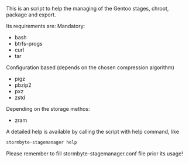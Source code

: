 This is an script to help the managing of the Gentoo stages, chroot, package and export.

Its requirements are:
Mandatory:
* bash
* btrfs-progs
* curl
* tar

Configuration based (depends on the chosen compression algorithm)
* pigz
* pbzip2
* pxz
* zstd

Depending on the storage methos:
* zram

A detailed help is available by calling the script with help command, like

```bash
stormbyte-stagemanager help
```

Please remember to fill stormbyte-stagemanager.conf file prior its usage!
